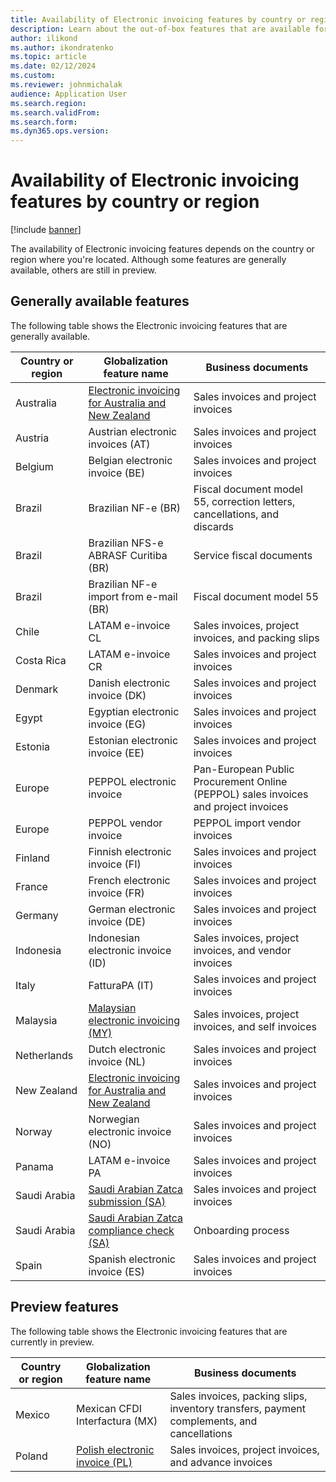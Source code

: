 ```yaml
---
title: Availability of Electronic invoicing features by country or region
description: Learn about the out-of-box features that are available for each country or region, including overviews on generally available features.
author: ilikond
ms.author: ikondratenko
ms.topic: article
ms.date: 02/12/2024
ms.custom:
ms.reviewer: johnmichalak
audience: Application User
ms.search.region: 
ms.search.validFrom:
ms.search.form: 
ms.dyn365.ops.version: 
---
```


# Availability of Electronic invoicing features by country or region

[!include [banner](../../includes/banner.md)]

The availability of Electronic invoicing features depends on the country or region where you're located. Although some features are generally available, others are still in preview.

## Generally available features

The following table shows the Electronic invoicing features that are generally available.

| Country or region | Globalization feature name | Business documents |
|-------------------|----------------------------|--------------------|
| Australia | [Electronic invoicing for Australia and New Zealand](../apac/GS-apac-aus-nzl-electronic-invoices.md) | Sales invoices and project invoices |
| Austria | Austrian electronic invoices (AT) | Sales invoices and project invoices |
| Belgium | Belgian electronic invoice (BE) | Sales invoices and project invoices |
| Brazil | Brazilian NF-e (BR)| Fiscal document model 55, correction letters, cancellations, and discards |
| Brazil | Brazilian NFS-e ABRASF Curitiba (BR) | Service fiscal documents |
| Brazil | Brazilian NF-e import from e-mail (BR) | Fiscal document model 55 |
| Chile | LATAM e-invoice CL | Sales invoices, project invoices, and packing slips |
| Costa Rica | LATAM e-invoice CR | Sales invoices and project invoices |
| Denmark | Danish electronic invoice (DK) | Sales invoices and project invoices |
| Egypt | Egyptian electronic invoice (EG) | Sales invoices and project invoices |
| Estonia | Estonian electronic invoice (EE) | Sales invoices and project invoices |
| Europe | PEPPOL electronic invoice | Pan-European Public Procurement Online (PEPPOL) sales invoices and project invoices |
| Europe | PEPPOL vendor invoice | PEPPOL import vendor invoices |
| Finland | Finnish electronic invoice (FI) | Sales invoices and project invoices |
| France | French electronic invoice (FR) | Sales invoices and project invoices |
| Germany | German electronic invoice (DE) | Sales invoices and project invoices |
| Indonesia | Indonesian electronic invoice (ID) | Sales invoices, project invoices, and vendor invoices |
| Italy | FatturaPA (IT) | Sales invoices and project invoices |
| Malaysia | [Malaysian electronic invoicing (MY)](../malaysia/apac-mys-e-invoices.md) | Sales invoices, project invoices, and self invoices |
| Netherlands | Dutch electronic invoice (NL) | Sales invoices and project invoices |
| New Zealand | [Electronic invoicing for Australia and New Zealand](../apac/GS-apac-aus-nzl-electronic-invoices.md) | Sales invoices and project invoices |
| Norway | Norwegian electronic invoice (NO) | Sales invoices and project invoices |
| Panama | LATAM e-invoice PA | Sales invoices and project invoices |
| Saudi Arabia | [Saudi Arabian Zatca submission (SA)](../mea/gs-e-invoicing-sa-get-started.md) | Sales invoices and project invoices |
| Saudi Arabia | [Saudi Arabian Zatca compliance check (SA)](../mea/gs-e-invoicing-sa-onboarding.md) | Onboarding process |
| Spain | Spanish electronic invoice (ES) | Sales invoices and project invoices |

## Preview features

The following table shows the Electronic invoicing features that are currently in preview.

| Country or region | Globalization feature name | Business documents |
|-------------------|----------------------------|--------------------|
| Mexico | Mexican CFDI Interfactura (MX) | Sales invoices, packing slips, inventory transfers, payment complements, and cancellations |
| Poland | [Polish electronic invoice (PL)](../poland/gs-e-invoicing-pol-get-started) | Sales invoices, project invoices, and advance invoices |
